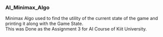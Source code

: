 ### AI_Minimax_Algo
Minimax Algo used to find the utility of the current state of the game and printing it along with the Game State.
<br>
This was Done as the Assignment 3 for AI Course of Kiit University.
